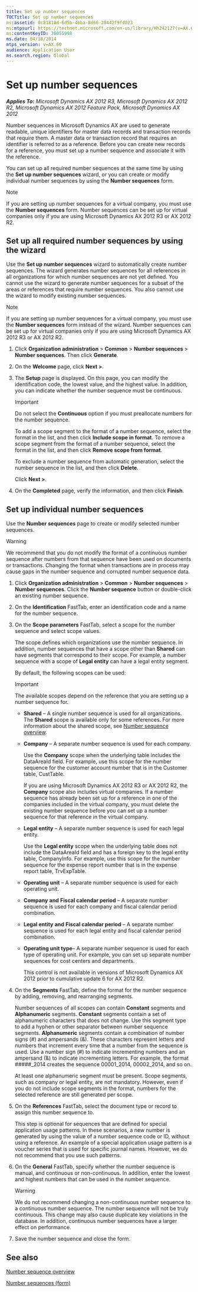 ```yaml
---
title: Set up number sequences
TOCTitle: Set up number sequences
ms:assetid: 0c81818d-6d5b-4bba-8d66-28442f9fd023
ms:mtpsurl: https://technet.microsoft.com/en-us/library/Hh242127(v=AX.60)
ms:contentKeyID: 36055998
ms.date: 04/18/2014
mtps_version: v=AX.60
audience: Application User
ms.search.region: Global
---
```


# Set up number sequences 


_**Applies To:** Microsoft Dynamics AX 2012 R3, Microsoft Dynamics AX 2012 R2, Microsoft Dynamics AX 2012 Feature Pack, Microsoft Dynamics AX 2012_

Number sequences in Microsoft Dynamics AX are used to generate readable, unique identifiers for master data records and transaction records that require them. A master data or transaction record that requires an identifier is referred to as a reference. Before you can create new records for a reference, you must set up a number sequence and associate it with the reference.

You can set up all required number sequences at the same time by using the **Set up number sequences** wizard, or you can create or modify individual number sequences by using the **Number sequences** form.


> [!NOTE]
> <P>If you are setting up number sequences for a virtual company, you must use the <STRONG>Number sequences</STRONG> form. Number sequences can be set up for virtual companies only if you are using Microsoft Dynamics AX 2012 R3 or AX 2012 R2.</P>



## Set up all required number sequences by using the wizard

Use the **Set up number sequences** wizard to automatically create number sequences. The wizard generates number sequences for all references in all organizations for which number sequences are not yet defined. You cannot use the wizard to generate number sequences for a subset of the areas or references that require number sequences. You also cannot use the wizard to modify existing number sequences.


> [!NOTE]
> <P>If you are setting up number sequences for a virtual company, you must use the <STRONG>Number sequences</STRONG> form instead of the wizard. Number sequences can be set up for virtual companies only if you are using Microsoft Dynamics AX 2012 R3 or AX 2012 R2.</P>



1.  Click **Organization administration** \> **Common** \> **Number sequences** \> **Number sequences**. Then click **Generate**.

2.  On the **Welcome** page, click **Next \>**.

3.  The **Setup** page is displayed. On this page, you can modify the identification code, the lowest value, and the highest value. In addition, you can indicate whether the number sequence must be continuous.
    

    > [!IMPORTANT]
    > <P>Do not select the <STRONG>Continuous</STRONG> option if you must preallocate numbers for the number sequence.</P>

    
    To add a scope segment to the format of a number sequence, select the format in the list, and then click **Include scope in format**. To remove a scope segment from the format of a number sequence, select the format in the list, and then click **Remove scope from format**.
    
    To exclude a number sequence from automatic generation, select the number sequence in the list, and then click **Delete**.
    
    Click **Next \>**.

4.  On the **Completed** page, verify the information, and then click **Finish**.

## Set up individual number sequences

Use the **Number sequences** page to create or modify selected number sequences.


> [!WARNING]
> <P>We recommend that you do not modify the format of a continuous number sequence after numbers from that sequence have been used on documents or transactions. Changing the format when transactions are in process may cause gaps in the number sequence and corrupted number sequence data.</P>



1.  Click **Organization administration** \> **Common** \> **Number sequences** \> **Number sequences**. Click the **Number sequence** button or double-click an existing number sequence.

2.  On the **Identification** FastTab, enter an identification code and a name for the number sequence.

3.  On the **Scope parameters** FastTab, select a scope for the number sequence and select scope values.
    
    The scope defines which organizations use the number sequence. In addition, number sequences that have a scope other than **Shared** can have segments that correspond to their scope. For example, a number sequence with a scope of **Legal entity** can have a legal entity segment.
    
    By default, the following scopes can be used:
    

    > [!IMPORTANT]
    > <P>The available scopes depend on the reference that you are setting up a number sequence for.</P>

    
      - **Shared** – A single number sequence is used for all organizations. The **Shared** scope is available only for some references. For more information about the shared scope, see [Number sequence overview](number-sequence-overview.md).
    
      - **Company** – A separate number sequence is used for each company.
        
        Use the **Company** scope when the underlying table includes the DataAreaId field. For example, use this scope for the number sequence for the customer account number that is in the Customer table, CustTable.
        
        If you are using Microsoft Dynamics AX 2012 R3 or AX 2012 R2, the **Company** scope also includes virtual companies. If a number sequence has already been set up for a reference in one of the companies included in the virtual company, you must delete the existing number sequence before you can set up a number sequence for that reference in the virtual company.
    
      - **Legal entity** – A separate number sequence is used for each legal entity.
        
        Use the **Legal entity** scope when the underlying table does not include the DataAreaId field and has a foreign key to the legal entity table, CompanyInfo. For example, use this scope for the number sequence for the expense report number that is in the expense report table, TrvExpTable.
    
      - **Operating unit** – A separate number sequence is used for each operating unit.
    
      - **Company** **and** **Fiscal calendar period** – A separate number sequence is used for each company and fiscal calendar period combination.
    
      - **Legal entity** **and** **Fiscal calendar period** – A separate number sequence is used for each legal entity and fiscal calendar period combination.
    
      - **Operating unit type**– A separate number sequence is used for each type of operating unit. For example, you can set up separate number sequences for cost centers and departments.
        
        This control is not available in versions of Microsoft Dynamics AX 2012 prior to cumulative update 6 for AX 2012 R2.

4.  On the **Segments** FastTab, define the format for the number sequence by adding, removing, and rearranging segments.
    
    Number sequences of all scopes can contain **Constant** segments and **Alphanumeric** segments. **Constant** segments contain a set of alphanumeric characters that does not change. Use this segment type to add a hyphen or other separator between number sequence segments. **Alphanumeric** segments contain a combination of number signs (\#) and ampersands (&). These characters represent letters and numbers that increment every time that a number from the sequence is used. Use a number sign (\#) to indicate incrementing numbers and an ampersand (&) to indicate incrementing letters. For example, the format \#\#\#\#\#\_2014 creates the sequence 00001\_2014, 00002\_2014, and so on.
    
    At least one alphanumeric segment must be present. Scope segments, such as company or legal entity, are not mandatory. However, even if you do not include scope segments in the format, numbers for the selected reference are still generated per scope.

5.  On the **References** FastTab, select the document type or record to assign this number sequence to.
    
    This step is optional for sequences that are defined for special application usage patterns. In these scenarios, a new number is generated by using the value of a number sequence code or ID, without using a reference. An example of a special application usage pattern is a voucher series that is used for specific journal names. However, we do not recommend that you use such patterns.

6.  On the **General** FastTab, specify whether the number sequence is manual, and continuous or non-continuous. In addition, enter the lowest and highest numbers that can be used in the number sequence.
    

    > [!WARNING]
    > <P>We do not recommend changing a non-continuous number sequence to a continuous number sequence. The number sequence will not be truly continuous. This change may also cause duplicate key violations in the database. In addition, continuous number sequences have a larger effect on performance.</P>



7.  Save the number sequence and close the form.

## See also

[Number sequence overview](number-sequence-overview.md)

[Number sequences (form)](https://technet.microsoft.com/en-us/library/hh209531\(v=ax.60\))

  


